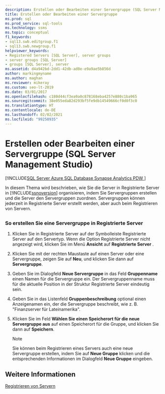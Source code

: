 ```yaml
---
description: Erstellen oder Bearbeiten einer Servergruppe (SQL Server Management Studio)
title: Erstellen oder Bearbeiten einer Servergruppe
ms.prod: sql
ms.prod_service: sql-tools
ms.technology: ssms
ms.topic: conceptual
f1_keywords:
- sql13.swb.editgroup.f1
- sql13.swb.newgroup.f1
helpviewer_keywords:
- Registered Servers [SQL Server], server groups
- server groups [SQL Server]
- groups [SQL Server], server
ms.assetid: d4a942bd-2dd1-42db-ad0e-e9a9ae5b856d
author: markingmyname
ms.author: maghan
ms.reviewer: mikeray
ms.custom: seo-lt-2019
ms.date: 03/01/2017
ms.openlocfilehash: c180d44cf3ea9a0c878168eba4257e880c1ba965
ms.sourcegitcommit: 38e055eda82d293bf5fe9db14549666cf0d0f3c0
ms.translationtype: HT
ms.contentlocale: de-DE
ms.lasthandoff: 02/02/2021
ms.locfileid: "99250935"
---
```

# <a name="create-or-edit-a-server-group-sql-server-management-studio"></a>Erstellen oder Bearbeiten einer Servergruppe (SQL Server Management Studio)

[!INCLUDE[SQL Server Azure SQL Database Synapse Analytics PDW ](../../includes/applies-to-version/sql-asdb-asdbmi-asa-pdw.md)]

In diesem Thema wird beschrieben, wie Sie die Server in Registrierte Server in [!INCLUDE[ssnoversion](../../includes/ssnoversion-md.md)] organisieren, indem Sie Servergruppen erstellen und die Server den Servergruppen zuordnen. Servergruppen können jederzeit in Registrierte Server erstellt werden, aber auch beim Registrieren von Servern.  

## <a name="SSMSProcedure"></a>

### <a name="to-create-a-server-group-in-registered-servers"></a>So erstellen Sie eine Servergruppe in Registrierte Server  

1. Klicken Sie in Registrierte Server auf der Symbolleiste Registrierte Server auf den Servertyp. Wenn die Option Registrierte Server nicht angezeigt wird, klicken Sie im Menü **Ansicht** auf **Registrierte Server** .  

2. Klicken Sie mit der rechten Maustaste auf einen Server oder eine Servergruppe, zeigen Sie auf **Neu**, und klicken Sie dann auf **Servergruppe**.  

3. Geben Sie im Dialogfeld **Neue Servergruppe** in das Feld **Gruppenname** einen Namen für die Servergruppe ein. Der Servergruppenname muss für die aktuelle Position in der Struktur Registrierte Server eindeutig sein.

4. Geben Sie in das Listenfeld **Gruppenbeschreibung** optional einen Anzeigenamen ein, der die Servergruppe beschreibt, wie z. B. "Finanzserver für Lateinamerika".  

5. Klicken Sie im Feld **Wählen Sie einen Speicherort für die neue Servergruppe aus** auf einen Speicherort für die Gruppe, und klicken Sie dann auf **Speichern**.  

   > [!NOTE]
   >  Sie können beim Registrieren eines Servers auch eine neue Servergruppe erstellen, indem Sie auf **Neue Gruppe** klicken und die entsprechenden Informationen im Dialogfeld **Neue Gruppe** eingeben.  

## <a name="see-also"></a>Weitere Informationen

[Registrieren von Servern](./register-servers.md)